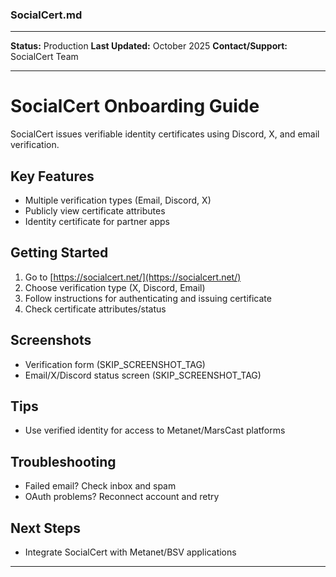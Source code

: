 ### SocialCert.md

***
**Status:** Production
**Last Updated:** October 2025
**Contact/Support:** SocialCert Team

***
# SocialCert Onboarding Guide

SocialCert issues verifiable identity certificates using Discord, X, and email verification.

## Key Features
- Multiple verification types (Email, Discord, X)
- Publicly view certificate attributes
- Identity certificate for partner apps

## Getting Started

1. Go to [https://socialcert.net/](https://socialcert.net/)
2. Choose verification type (X, Discord, Email)
3. Follow instructions for authenticating and issuing certificate
4. Check certificate attributes/status

## Screenshots
- Verification form (SKIP_SCREENSHOT_TAG)
- Email/X/Discord status screen (SKIP_SCREENSHOT_TAG)

## Tips
- Use verified identity for access to Metanet/MarsCast platforms

## Troubleshooting
- Failed email? Check inbox and spam
- OAuth problems? Reconnect account and retry

## Next Steps
- Integrate SocialCert with Metanet/BSV applications
***
